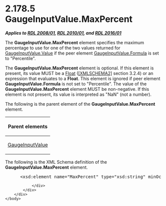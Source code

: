 <html dir="LTR" xmlns:mshelp="http://msdn.microsoft.com/mshelp" xmlns:ddue="http://ddue.schemas.microsoft.com/authoring/2003/5" xmlns:xlink="http://www.w3.org/1999/xlink" xmlns:tool="http://www.microsoft.com/tooltip">
    <head>
        <meta http-equiv="Content-Type" content="text/html; CHARSET=utf-8"></meta>
        <meta name="save" content="history"></meta>
        <title>2.178.5 GaugeInputValue.MaxPercent</title>
        <xml>
            <mshelp:toctitle title="2.178.5 GaugeInputValue.MaxPercent"></mshelp:toctitle>
            <mshelp:rltitle title="[MS-RDL]: GaugeInputValue.MaxPercent"></mshelp:rltitle>
            <mshelp:keyword index="A" term="527f8ccf-7104-4ebd-9da1-f230bc4852b5"></mshelp:keyword>
            <mshelp:attr name="DCSext.ContentType" value="open specification"></mshelp:attr>
            <mshelp:attr name="AssetID" value="527f8ccf-7104-4ebd-9da1-f230bc4852b5"></mshelp:attr>
            <mshelp:attr name="TopicType" value="kbRef"></mshelp:attr>
            <mshelp:attr name="DCSext.Title" value="[MS-RDL]: GaugeInputValue.MaxPercent" />
        </xml>
    </head>
    <body>
        <div id="header">
            <h1 class="heading">2.178.5 GaugeInputValue.MaxPercent</h1>
        </div>
        <div id="mainSection">
            <div id="mainBody">
                <div id="allHistory" class="saveHistory"></div>
                <div id="sectionSection0" class="section" name="collapseableSection">
                    

<p><b><i>Applies to </i></b><a href="1e855f94-4617-47e4-b89e-0856c6cb420f.html"><b><i>RDL 2008/01</i></b></a><b><i>,
</i></b><a href="3428e690-a348-4ec7-8a6a-8efb42d2cdee.html"><b><i>RDL 2010/01</i></b></a><b><i>,
and </i></b><a href="52ce3983-2bfc-4e72-9359-42aaf5fe4509.html"><b><i>RDL 2016/01</i></b></a></p>

<p>The <b>GaugeInputValue.MaxPercent</b> element specifies the
maximum percentage to use for one of the two values returned for <a href="06a94f35-767a-4bd5-8a05-f54d1f6831e2.html">GaugeInputValue.Value</a> if
the peer element <a href="61bf2e69-dc52-4472-837d-04fa34356371.html">GaugeInputValue.Formula</a>
is set to &quot;Percentile&quot;. </p>

<p>The <b>GaugeInputValue.MaxPercent</b> element is optional.
If this element is present, its value MUST be a <a href="c7d0946f-992e-4abc-a304-09b53e030692.html">Float</a> (<a href="https://go.microsoft.com/fwlink/?LinkId=90610">[XMLSCHEMA2]</a> section
3.2.4) or an expression that evaluates to a <b>Float</b>. This element is
ignored if peer element <b>GaugeInputValue.Formula</b> is not set to
&quot;Percentile&quot;. The value of the <b>GaugeInputValue.MaxPercent</b>
element MUST be non-negative. If this element is not present, its value is
interpreted as &quot;NaN&quot; (not a number). </p>

<p>The following is the parent element of the <b>GaugeInputValue.MaxPercent</b>
element.</p>

<table>
 <thead>
  <tr>
   <th>
   <p>Parent elements</p>
   </th>
  </tr>
 </thead>
 <tr>
  <td>
  <p><a href="9463d0dc-2309-420e-994e-47562e7670a1.html">GaugeInputValue</a></p>
  </td>
 </tr>
</table>

<p>The following is the XML Schema definition of the <b>GaugeInputValue.MaxPercent</b>
element.</p>

<dl>
<dd>
<div><pre> &lt;xsd:element name=&quot;MaxPercent&quot; type=&quot;xsd:string&quot; minOccurs=&quot;0&quot;&gt;
</pre></div>
</dd></dl>


                </div>
            </div>
        </div>
    </body>
</html>